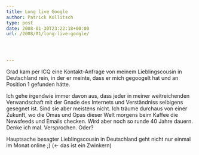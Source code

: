 ```yaml
---
title: Long live Google
author: Patrick Kollitsch
type: post
date: 2008-01-30T23:22:18+00:00
url: /2008/01/long-live-google/




---
```

Grad kam per <span class="caps">ICQ</span> eine Kontakt-Anfrage von meinem Lieblingscousin in Deutschland rein, in der er meinte, dass er mich gegoogelt hat und an Position 1 gefunden hätte. 

Ich gehe irgendwie immer davon aus, dass jeder in meiner weitreichenden Verwandschaft mit der Gnade des Internets und Verständniss selbigens gesegnet ist. Sind sie aber meistens nicht. Ich träume durchaus von einer Zukunft, wo die Omas und Opas dieser Welt morgens beim Kaffee die Newsfeeds und Emails checken. Wird aber noch so runde 40 Jahre dauern. Denke ich mal. Versprochen. Oder?

Hauptsache besagter Lieblingscousin in Deutschland geht nicht nur einmal im Monat online ;) (<- das ist ein Zwinkern)